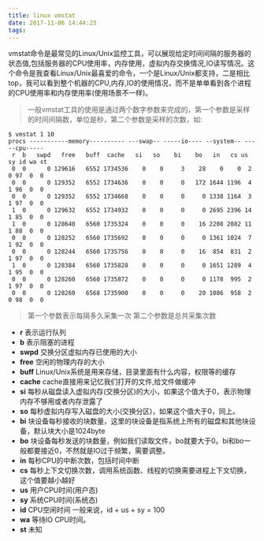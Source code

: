 ```yaml
---
title: linux vmstat
date: 2017-11-06 14:44:23
tags:
---
```

vmstat命令是最常见的Linux/Unix监控工具，可以展现给定时间间隔的服务器的状态值,包括服务器的CPU使用率，内存使用，虚拟内存交换情况,IO读写情况。这个命令是我查看Linux/Unix最喜爱的命令，一个是Linux/Unix都支持，二是相比top，我可以看到整个机器的CPU,内存,IO的使用情况，而不是单单看到各个进程的CPU使用率和内存使用率(使用场景不一样)。

> 一般vmstat工具的使用是通过两个数字参数来完成的，第一个参数是采样的时间间隔数，单位是秒，第二个参数是采样的次数，如:

```shell
$ vmstat 1 10
procs -----------memory---------- ---swap-- -----io---- --system-- -----cpu-----
 r  b   swpd   free   buff  cache   si   so    bi    bo   in   cs us sy id wa st
 0  0      0 129616   6552 1734536    0    0     3    28    0    0  2  0 97  0  0
 0  0      0 129352   6552 1734636    0    0     0   172 1644 1196  4  1 96  0  0
 0  0      0 129352   6552 1734668    0    0     0     0 1338 1164  3  1 97  0  0
 1  0      0 129632   6552 1734932    0    0     0     0 2695 2396 14  1 85  0  0
 1  0      0 128640   6560 1735324    0    0     0    16 2208 2082 11  1 88  0  0
 0  0      0 128252   6560 1735692    0    0     0     0 1361 1024  7  1 92  0  0
 0  0      0 128244   6560 1735756    0    0     0    16  854  831  2  1 97  0  0
 1  0      0 128384   6560 1735828    0    0     0     0 1651 1289  4  1 95  0  0
 0  0      0 128260   6560 1735872    0    0     0     0 1178  995  2  1 97  0  0
 0  0      0 128260   6568 1735900    0    0     0    20 1086  958  2  0 98  0  0
```
> 第一个参数表示每隔多久采集一次 第二个参数是总共采集次数
* **r** 表示运行队列
* **b** 表示阻塞的进程
* **swpd** 交换分区虚拟内存已使用的大小
* **free** 空闲的物理内存的大小
* **buff** Linux/Unix系统是用来存储，目录里面有什么内容，权限等的缓存
* **cache** cache直接用来记忆我们打开的文件,给文件做缓冲
* **si** 每秒从磁盘读入虚拟内存(交换分区)的大小，如果这个值大于0，表示物理内存不够用或者内存泄露了
* **so** 每秒虚拟内存写入磁盘的大小(交换分区)，如果这个值大于0，同上。
* **bi** 块设备每秒接收的块数量，这里的块设备是指系统上所有的磁盘和其他块设备，默认块大小是1024byte
* **bo** 块设备每秒发送的块数量，例如我们读取文件，bo就要大于0。bi和bo一般都要接近0，不然就是IO过于频繁，需要调整。
* **in** 每秒CPU的中断次数，包括时间中断
* **cs** 每秒上下文切换次数，调用系统函数、线程的切换需要进程上下文切换，这个值要越小越好
* **us** 用户CPU时间(用户态)
* **sy** 系统CPU时间(系统态)
* **id** CPU空闲时间 一般来说，id + us + sy = 100
* **wa** 等待IO CPU时间。
* **st** 未知
